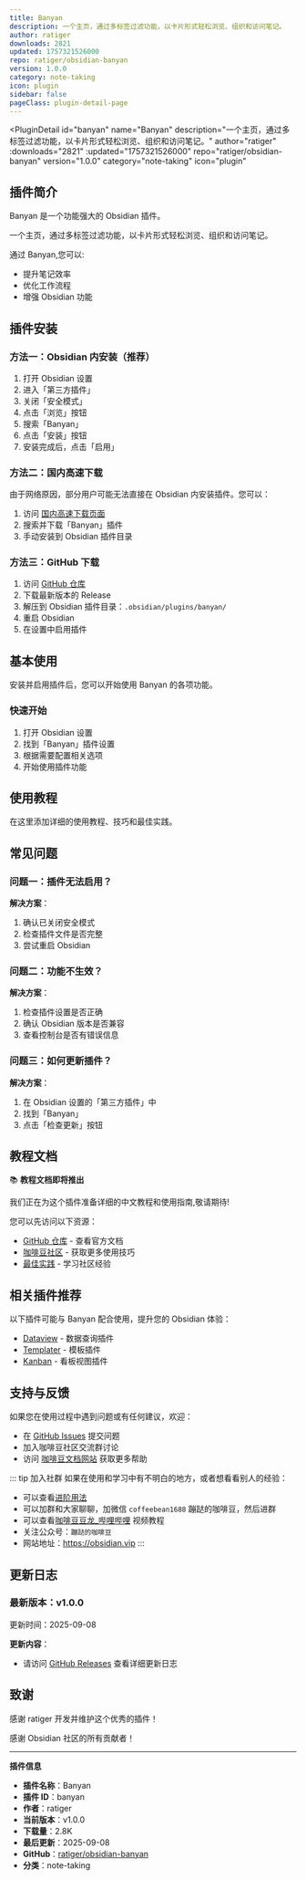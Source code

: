 ```yaml
---
title: Banyan
description: 一个主页，通过多标签过滤功能，以卡片形式轻松浏览、组织和访问笔记。
author: ratiger
downloads: 2821
updated: 1757321526000
repo: ratiger/obsidian-banyan
version: 1.0.0
category: note-taking
icon: plugin
sidebar: false
pageClass: plugin-detail-page
---
```


<PluginDetail
  id="banyan"
  name="Banyan"
  description="一个主页，通过多标签过滤功能，以卡片形式轻松浏览、组织和访问笔记。"
  author="ratiger"
  :downloads="2821"
  :updated="1757321526000"
  repo="ratiger/obsidian-banyan"
  version="1.0.0"
  category="note-taking"
  icon="plugin"
>

<!-- AUTO_GENERATED_START -->
## 插件简介

Banyan 是一个功能强大的 Obsidian 插件。

一个主页，通过多标签过滤功能，以卡片形式轻松浏览、组织和访问笔记。

通过 Banyan,您可以:

- 提升笔记效率
- 优化工作流程
- 增强 Obsidian 功能

<!-- AUTO_GENERATED_END -->

<!-- AUTO_GENERATED_START -->
## 插件安装

### 方法一：Obsidian 内安装（推荐）

1. 打开 Obsidian 设置
2. 进入「第三方插件」
3. 关闭「安全模式」
4. 点击「浏览」按钮
5. 搜索「Banyan」
6. 点击「安装」按钮
7. 安装完成后，点击「启用」

### 方法二：国内高速下载

由于网络原因，部分用户可能无法直接在 Obsidian 内安装插件。您可以：

1. 访问 [国内高速下载页面](/zh/documentation/obsidian-plugins-download.html)
2. 搜索并下载「Banyan」插件
3. 手动安装到 Obsidian 插件目录

### 方法三：GitHub 下载

1. 访问 [GitHub 仓库](https://github.com/ratiger/obsidian-banyan)
2. 下载最新版本的 Release
3. 解压到 Obsidian 插件目录：`.obsidian/plugins/banyan/`
4. 重启 Obsidian
5. 在设置中启用插件

## 基本使用

安装并启用插件后，您可以开始使用 Banyan 的各项功能。

### 快速开始

1. 打开 Obsidian 设置
2. 找到「Banyan」插件设置
3. 根据需要配置相关选项
4. 开始使用插件功能

<!-- AUTO_GENERATED_END -->

<!-- CUSTOM_CONTENT_START:tutorial -->
## 使用教程

在这里添加详细的使用教程、技巧和最佳实践。

<!-- CUSTOM_CONTENT_END:tutorial -->

<!-- SHARED_CONTENT_START -->
## 常见问题

### 问题一：插件无法启用？

**解决方案**：
1. 确认已关闭安全模式
2. 检查插件文件是否完整
3. 尝试重启 Obsidian

### 问题二：功能不生效？

**解决方案**：
1. 检查插件设置是否正确
2. 确认 Obsidian 版本是否兼容
3. 查看控制台是否有错误信息

### 问题三：如何更新插件？

**解决方案**：
1. 在 Obsidian 设置的「第三方插件」中
2. 找到「Banyan」
3. 点击「检查更新」按钮

## 教程文档

📚 **教程文档即将推出**

我们正在为这个插件准备详细的中文教程和使用指南,敬请期待!

您可以先访问以下资源：
- [GitHub 仓库](https://github.com/ratiger/obsidian-banyan) - 查看官方文档
- [咖啡豆社区](/zh/bases/) - 获取更多使用技巧
- [最佳实践](/zh/best-practices/) - 学习社区经验

## 相关插件推荐

以下插件可能与 Banyan 配合使用，提升您的 Obsidian 体验：

- [Dataview](/zh/plugins/dataview.html) - 数据查询插件
- [Templater](/zh/plugins/templater-obsidian.html) - 模板插件
- [Kanban](/zh/plugins/obsidian-kanban.html) - 看板视图插件

## 支持与反馈

如果您在使用过程中遇到问题或有任何建议，欢迎：

- 在 [GitHub Issues](https://github.com/ratiger/obsidian-banyan/issues) 提交问题
- 加入咖啡豆社区交流群讨论
- 访问 [咖啡豆文档网站](https://obsidian.vip) 获取更多帮助

::: tip 加入社群
如果在使用和学习中有不明白的地方，或者想看看别人的经验：
- 可以查看[进阶用法](/zh/advanced)
- 可以加群和大家聊聊，加微信 `coffeebean1688` 蹦跶的咖啡豆，然后进群
- 可以查看[咖啡豆豆龙_哔哩哔哩](https://space.bilibili.com/618777356) 视频教程
- 关注公众号：`蹦跶的咖啡豆`
- 网站地址：https://obsidian.vip
:::
<!-- SHARED_CONTENT_END -->

<!-- AUTO_GENERATED_START -->
## 更新日志

### 最新版本：v1.0.0

更新时间：2025-09-08

**更新内容**：
- 请访问 [GitHub Releases](https://github.com/ratiger/obsidian-banyan/releases) 查看详细更新日志

## 致谢

感谢 ratiger 开发并维护这个优秀的插件！

感谢 Obsidian 社区的所有贡献者！

---

**插件信息**
- **插件名称**：Banyan
- **插件 ID**：banyan
- **作者**：ratiger
- **当前版本**：v1.0.0
- **下载量**：2.8K
- **最后更新**：2025-09-08
- **GitHub**：[ratiger/obsidian-banyan](https://github.com/ratiger/obsidian-banyan)
- **分类**：note-taking
<!-- AUTO_GENERATED_END -->

</PluginDetail>

